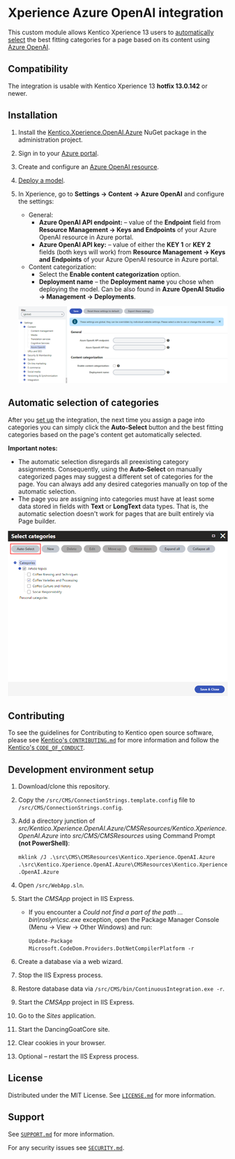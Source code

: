 # Xperience Azure OpenAI integration

This custom module allows Kentico Xperience 13 users to [automatically select](https://docs.kentico.com/x/IgqRBg) the best fitting categories for a page based on its content using [Azure OpenAI](https://azure.microsoft.com/en-us/products/ai-services/openai-service).

## Compatibility

The integration is usable with Kentico Xperience 13 **hotfix 13.0.142** or newer.

## Installation

1. Install the [Kentico.Xperience.OpenAI.Azure](https://www.nuget.org/packages/Kentico.Xperience.OpenAI.Azure) NuGet package in the administration project.
2. Sign in to your [Azure portal](https://portal.azure.com/).
3. Create and configure an [Azure OpenAI resource](https://learn.microsoft.com/en-us/azure/ai-services/openai/how-to/create-resource?pivots=web-portal).
4. [Deploy a model](https://learn.microsoft.com/en-us/azure/ai-services/openai/how-to/create-resource?pivots=web-portal#deploy-a-model).
5. In Xperience, go to **Settings -> Content -> Azure OpenAI** and configure the settings:
    - General:
        - **Azure OpenAI API endpoint:** – value of the **Endpoint** field from **Resource Management -> Keys and Endpoints** of your Azure OpenAI resource in Azure portal.
        - **Azure OpenAI API key:** – value of either the **KEY 1** or **KEY 2** fields (both keys will work) from **Resource Management -> Keys and Endpoints** of your Azure OpenAI resource in Azure portal.
    - Content categorization:
        - Select the **Enable content categorization** option.
        - **Deployment name** – the **Deployment name** you chose when deploying the model. Can be also found in **Azure OpenAI Studio -> Management -> Deployments**.

    ![Azure OpenAI settings](images/azure_openai_settings.png)

## Automatic selection of categories

After you [set up](#installation) the integration, the next time you assign a page into categories you can simply click the **Auto-Select** button and the best fitting categories based on the page's content get automatically selected.

**Important notes:**
- The automatic selection disregards all preexisting category assignments. Consequently, using the **Auto-Select** on manually categorized pages may suggest a different set of categories for the page. You can always add any desired categories manually on top of the automatic selection.
- The page you are assigning into categories must have at least some data stored in fields with **Text** or **LongText** data types. That is, the automatic selection doesn't work for pages that are built entirely via Page builder.

![Auto-select categories](images/auto_select.png)

## Contributing

To see the guidelines for Contributing to Kentico open source software, please see [Kentico's `CONTRIBUTING.md`](https://github.com/Kentico/.github/blob/main/CONTRIBUTING.md) for more information and follow the [Kentico's `CODE_OF_CONDUCT`](https://github.com/Kentico/.github/blob/main/CODE_OF_CONDUCT.md).

## Development environment setup

1. Download/clone this repository.
2. Copy the `/src/CMS/ConnectionStrings.template.config` file to `/src/CMS/ConnectionStrings.config`.
3. Add a directory junction of *src/Kentico.Xperience.OpenAI.Azure/CMSResources/Kentico.Xperience.OpenAI.Azure* into *src/CMS/CMSResources* using Command Prompt **(not PowerShell)**:

    `mklink /J .\src\CMS\CMSResources\Kentico.Xperience.OpenAI.Azure .\src\Kentico.Xperience.OpenAI.Azure\CMSResources\Kentico.Xperience.OpenAI.Azure`
4. Open `/src/WebApp.sln`.
5. Start the *CMSApp* project in IIS Express.
    - If you encounter a *Could not find a part of the path ... bin\roslyn\csc.exe* exception, open the Package Manager Console (Menu -> View -> Other Windows) and run:

        `Update-Package Microsoft.CodeDom.Providers.DotNetCompilerPlatform -r`
6. Create a database via a web wizard.
7. Stop the IIS Express process.
8. Restore database data via `/src/CMS/bin/ContinuousIntegration.exe -r`.
9. Start the *CMSApp* project in IIS Express.
10. Go to the *Sites* application.
11. Start the DancingGoatCore site.
12. Clear cookies in your browser.
13. Optional – restart the IIS Express process.

## License

Distributed under the MIT License. See [`LICENSE.md`](./LICENSE.md) for more information.

## Support

See [`SUPPORT.md`](https://github.com/Kentico/.github/blob/main/SUPPORT.md#full-support) for more information.

For any security issues see [`SECURITY.md`](https://github.com/Kentico/.github/blob/main/SECURITY.md).
